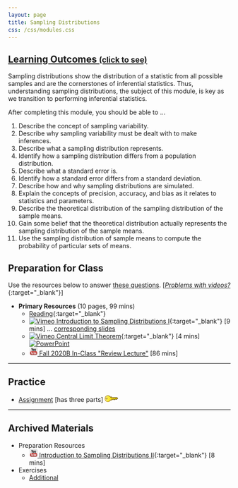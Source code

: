 ```yaml
---
layout: page
title: Sampling Distributions
css: /css/modules.css
---
```


<div class="panel-group-ILOs">
  <div class="panel panel-default">
    <div class="panel-heading">
      <h2 class="panel-title">
        <a data-toggle="collapse" href="#ILOs">Learning Outcomes <small>(click to see)</small></a>
      </h2>
    </div>
    <div id="ILOs" class="panel-collapse collapse">
      <div class="panel-body">
Sampling distributions show the distribution of a statistic from all possible samples and are the cornerstones of inferential statistics.  Thus, understanding sampling distributions, the subject of this module, is key as we transition to performing inferential statistics.

<p>After completing this module, you should be able to ...</p>

<ol>
  <li>Describe the concept of sampling variability.</li>
  <li>Describe why sampling variability must be dealt with to make inferences.</li>
  <li>Describe what a sampling distribution represents.</li>
  <li>Identify how a sampling distribution differs from a population distribution.</li>
  <li>Describe what a standard error is.</li>
  <li>Identify how a standard error differs from a standard deviation.</li>
  <li>Describe how and why sampling distributions are simulated.</li>
  <li>Explain the concepts of precision, accuracy, and bias as it relates to statistics and parameters.</li>
  <li>Describe the theoretical distribution of the sampling distribution of the sample means.</li>
  <li>Gain some belief that the theoretical distribution actually represents the sampling distribution of the sample means.</li>
  <li>Use the sampling distribution of sample means to compute the probability of particular sets of means.</li>
</ol>
      </div>
    </div>
  </div>
</div>

## Preparation for Class

Use the resources below to answer [these questions](Prep/SamplingDist). [[*Problems with videos?*](../resources/FAQs/videos){:target="_blank"}]

* **Primary Resources** (10 pages, 99 mins)
  * [Reading](http://derekogle.com/Book107/SamplingDist.html){:target="_blank"}
  * [![Vimeo](../img/dhovid.png) Introduction to Sampling Distributions I](https://vimeo.com/user45324800/smplngd-intro){:target="_blank"} [9 mins] ... [corresponding slides](PPT/SamplingDist_PPT.pptx)
  * [![Vimeo](../img/dhovid.png) Central Limit Theorem](https://vimeo.com/user45324800/smplngd-clt){:target="_blank"} [4 mins] [![PowerPoint](../img/ppt.png)](PPT/SamplingDist_PPT2.pptx)
  * [![YouTube](../img/youtube.png) Fall 2020B In-Class "Review Lecture"](https://youtu.be/uJBvABzm4IA) [86 mins]

----

## Practice

* [Assignment](CE/SamplingDist_CE1) [has three parts] [![Decoration](../img/key.png)](CE/KEY_SamplingDist_CE)

----

## Archived Materials

* Preparation Resources
  * [![YouTube](../img/youtube.png) Introduction to Sampling Distributions II](https://www.youtube.com/watch?v=Zbw-YvELsaM){:target="_blank"} [8 mins]
* Exercises
  * [Additional](CE/SamplingDist_CE4)
